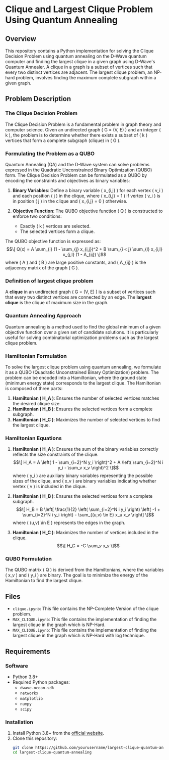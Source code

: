# Clique and Largest Clique Problem Using Quantum Annealing
## Overview

This repository contains a Python implementation for solving the Clique Decision Problem using quantum annealing on the D-Wave quantum computer and finding the largest clique in a given graph using D-Wave's Quantum Annealer. A clique in a graph is a subset of vertices such that every two distinct vertices are adjacent. The largest clique problem, an NP-hard problem, involves finding the maximum complete subgraph within a given graph.

## Problem Description

### The Clique Decision Problem

The Clique Decision Problem is a fundamental problem in graph theory and computer science. Given an undirected graph \( G = (V, E) \) and an integer \( k \), the problem is to determine whether there exists a subset of \( k \) vertices that form a complete subgraph (clique) in \( G \).

### Formulating the Problem as a QUBO

Quantum Annealing (QA) and the D-Wave system can solve problems expressed in the Quadratic Unconstrained Binary Optimization (QUBO) form. The Clique Decision Problem can be formulated as a QUBO by encoding the constraints and objectives as binary variables:

1. **Binary Variables**: Define a binary variable \( x_{i,j} \) for each vertex \( v_i \) and each position \( j \) in the clique, where \( x_{i,j} = 1 \) if vertex \( v_i \) is in position \( j \) in the clique and \( x_{i,j} = 0 \) otherwise.

2. **Objective Function**: The QUBO objective function \( Q \) is constructed to enforce two conditions:
   - Exactly \( k \) vertices are selected.
   - The selected vertices form a clique.

The QUBO objective function is expressed as:
$$\[ Q(x) = A \sum_{i} (1 - \sum_{j} x_{i,j})^2 + B \sum_{i < j} \sum_{l} x_{i,l} x_{j,l} (1 - A_{ij}) \]$$
where \( A \) and \( B \) are large positive constants, and \( A_{ij} \) is the adjacency matrix of the graph \( G \).

### Definition of largest clique problem
A **clique** in an undirected graph \( G = (V, E) \) is a subset of vertices such that every two distinct vertices are connected by an edge. The **largest clique** is the clique of maximum size in the graph.

### Quantum Annealing Approach

Quantum annealing is a method used to find the global minimum of a given objective function over a given set of candidate solutions. It is particularly useful for solving combinatorial optimization problems such as the largest clique problem.

### Hamiltonian Formulation
To solve the largest clique problem using quantum annealing, we formulate it as a QUBO (Quadratic Unconstrained Binary Optimization) problem. The problem can be encoded into a Hamiltonian, where the ground state (minimum energy state) corresponds to the largest clique. The Hamiltonian is composed of three parts:

1. **Hamiltonian \( H_A \)**: Ensures the number of selected vertices matches the desired clique size.
2. **Hamiltonian \( H_B \)**: Ensures the selected vertices form a complete subgraph.
3. **Hamiltonian \( H_C \)**: Maximizes the number of selected vertices to find the largest clique.

### Hamiltonian Equations

1. **Hamiltonian \( H_A \)**:
   Ensures the sum of the binary variables correctly reflects the size constraints of the clique.
   $$\[
   H_A = A \left( 1 - \sum_{i=2}^N y_i \right)^2 + A \left( \sum_{i=2}^N i y_i - \sum_v x_v \right)^2
   \]$$
   where \( y_i \) are auxiliary binary variables representing the possible sizes of the clique, and \( x_v \) are binary variables indicating whether vertex \( v \) is included in the clique.

2. **Hamiltonian \( H_B \)**:
   Ensures the selected vertices form a complete subgraph.
   $$\[
   H_B = B \left[ \frac{1}{2} \left( \sum_{i=2}^N i y_i \right) \left( -1 + \sum_{i=2}^N i y_i \right) - \sum_{(u,v) \in E} x_u x_v \right]
   \]$$
   where \( (u,v) \in E \) represents the edges in the graph.

3. **Hamiltonian \( H_C \)**:
   Maximizes the number of vertices included in the clique.
   $$\[
   H_C = -C \sum_v x_v
   \]$$

### QUBO Formulation
The QUBO matrix \( Q \) is derived from the Hamiltonians, where the variables \( x_v \) and \( y_i \) are binary. The goal is to minimize the energy of the Hamiltonian to find the largest clique.


## Files

- `clique.ipynb`: This file contains the NP-Complete Version of the clique problem.
- `MAX_CLIQUE.ipynb`: This file contains the implementation of finding the largest clique in the graph which is NP-Hard.
- `MAX_CLIQUE.ipynb`: This file contains the implementation of finding the largest clique in the graph which is NP-Hard with log technique.

## Requirements

### Software
- Python 3.8+
- Required Python packages:
  - `dwave-ocean-sdk`
  - `networkx`
  - `matplotlib`
  - `numpy`
  - `scipy`

### Installation
1. Install Python 3.8+ from the [official website](https://www.python.org/downloads/).
2. Clone this repository:
   ```bash
   git clone https://github.com/yourusername/largest-clique-quantum-annealing.git
   cd largest-clique-quantum-annealing
